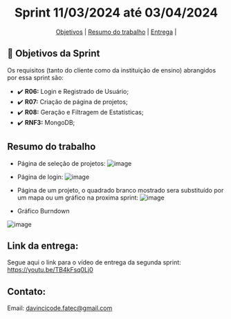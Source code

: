 <h1 align="center">  Sprint 11/03/2024 até 03/04/2024</h1>

<span id="topo">
<p align="center">
    <a href="#objetivo">Objetivos</a>  |  
<!--    <a href="#backlogs">Backlogs, Épicos & User Stories</a>  | --> 
    <a href="#resumo">Resumo do trabalho</a>  |  
    <a href="#entrega">Entrega</a> | 
</p>
   


## :dart: Objetivos da Sprint
<span id="objetivo">
    
Os requisitos (tanto do cliente como da instituição de ensino) abrangidos por essa sprint são: 
- :heavy_check_mark: **R06:** Login e Registrado de Usuário;
- :heavy_check_mark: **R07:** Criação de página de projetos;
- :heavy_check_mark: **R08:** Geração e Filtragem de Estatísticas;
- :heavy_check_mark: **RNF3:** MongoDB;


## Resumo do trabalho
<span id="resumo">
    
- Página de seleção de projetos:
![image](https://github.com/Our-time-Fatec/API-2024_1-Documentacao/assets/125413068/cf5e663a-dc52-4703-8ae5-ef9b6fa25c59)

- Página de login:
![image](https://github.com/Our-time-Fatec/API-2024_1-Documentacao/assets/125413068/05159ec6-8eb0-4194-9039-d14e5c1c0c6f)

- Página de um projeto, o quadrado branco mostrado sera substituído por um mapa ou um gráfico na proxima sprint:
![image](https://github.com/Our-time-Fatec/API-2024_1-Documentacao/assets/125413068/8c2b81c2-7d2a-404f-9b66-28debf8d3939)

- Gráfico Burndown

![image](https://github.com/Our-time-Fatec/API-2024_1-Documentacao/assets/125413068/faa3a13d-a44c-40c4-8c3d-be5452e9b7a4)

## Link da entrega:
<span id="entrega">
    
Segue aqui o link para o vídeo de entrega da segunda sprint: https://youtu.be/TB4kFsq0Lj0

## Contato:
 Email: davincicode.fatec@gmail.com



 <!--

**Here are some ideas to get you started:**

🙋‍♀️ A short introduction - what is your organization all about?
🌈 Contribution guidelines - how can the community get involved?
👩‍💻 Useful resources - where can the community find your docs? Is there anything else the community should know?
🍿 Fun facts - what does your team eat for breakfast?
🧙 Remember, you can do mighty things with the power of [Markdown](https://docs.github.com/github/writing-on-github/getting-started-with-writing-and-formatting-on-github/basic-writing-and-formatting-syntax)
-->
